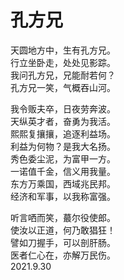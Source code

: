 # 孔方兄
   
天圆地方中，生有孔方兄。   
行立坐卧走，处处见影踪。   
我问孔方兄，兄能耐若何？   
孔方兄一笑，气概吞山河。   
   
我令贩夫卒，日夜劳奔波。   
天纵英才者，奋勇为我活。   
熙熙复攘攘，追逐利益场。   
利益为何物？是我大名扬。   
秀色委尘泥，为富甲一方。   
一诺值千金，信义用我量。   
东方万乘国，西域兆民邦。   
经济和军事，以我称富强。   
   
听言哂而笑，蕞尔役使郎。   
使汝以正道，何乃敢猖狂！   
譬如刀握手，可以剖肝肠。   
医者仁心在，亦解万民伤。   
2021.9.30